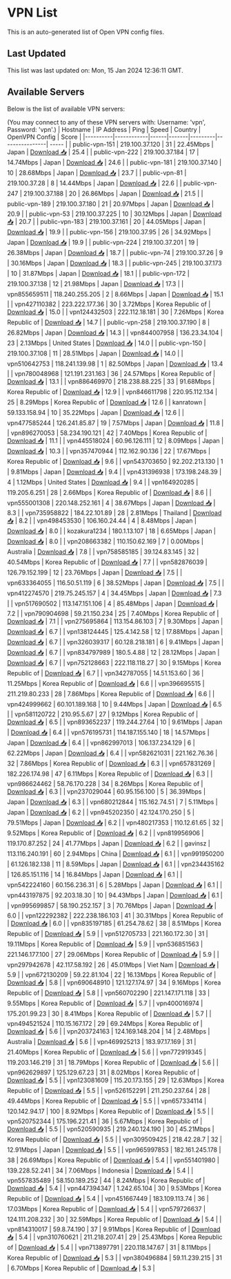 # VPN List

This is an auto-generated list of Open VPN config files.

## Last Updated

This list was last updated on: Mon, 15 Jan 2024 12:36:11 GMT.

## Available Servers

Below is the list of available VPN servers:

(You may connect to any of these VPN servers with: Username: 'vpn', Password: 'vpn'.)
| Hostname | IP Address | Ping | Speed | Country | OpenVPN Config | Score |
|----------|------------|------|-------|---------|----------------| ----- |
| public-vpn-151 | 219.100.37.120 | 31 | 22.45Mbps | Japan | [Download 📥](./configs/server_0_JP.ovpn) | 25.4 |
| public-vpn-222 | 219.100.37.184 | 17 | 14.74Mbps | Japan | [Download 📥](./configs/server_1_JP.ovpn) | 24.6 |
| public-vpn-181 | 219.100.37.140 | 10 | 28.68Mbps | Japan | [Download 📥](./configs/server_2_JP.ovpn) | 23.7 |
| public-vpn-81 | 219.100.37.28 | 8 | 14.44Mbps | Japan | [Download 📥](./configs/server_3_JP.ovpn) | 22.6 |
| public-vpn-247 | 219.100.37.188 | 20 | 26.86Mbps | Japan | [Download 📥](./configs/server_4_JP.ovpn) | 21.5 |
| public-vpn-189 | 219.100.37.180 | 21 | 20.97Mbps | Japan | [Download 📥](./configs/server_5_JP.ovpn) | 20.9 |
| public-vpn-53 | 219.100.37.225 | 10 | 30.12Mbps | Japan | [Download 📥](./configs/server_6_JP.ovpn) | 20.7 |
| public-vpn-183 | 219.100.37.161 | 20 | 44.05Mbps | Japan | [Download 📥](./configs/server_7_JP.ovpn) | 19.9 |
| public-vpn-156 | 219.100.37.95 | 26 | 34.92Mbps | Japan | [Download 📥](./configs/server_8_JP.ovpn) | 19.9 |
| public-vpn-224 | 219.100.37.201 | 19 | 26.38Mbps | Japan | [Download 📥](./configs/server_9_JP.ovpn) | 18.7 |
| public-vpn-74 | 219.100.37.26 | 9 | 30.16Mbps | Japan | [Download 📥](./configs/server_10_JP.ovpn) | 18.3 |
| public-vpn-245 | 219.100.37.173 | 10 | 31.87Mbps | Japan | [Download 📥](./configs/server_11_JP.ovpn) | 18.1 |
| public-vpn-172 | 219.100.37.138 | 12 | 21.98Mbps | Japan | [Download 📥](./configs/server_12_JP.ovpn) | 17.3 |
| vpn855659511 | 118.240.255.205 | 2 | 8.66Mbps | Japan | [Download 📥](./configs/server_13_JP.ovpn) | 15.1 |
| vpn427110382 | 223.222.177.36 | 30 | 3.72Mbps | Korea Republic of | [Download 📥](./configs/server_14_KR.ovpn) | 15.0 |
| vpn124432503 | 222.112.18.181 | 30 | 7.26Mbps | Korea Republic of | [Download 📥](./configs/server_15_KR.ovpn) | 14.7 |
| public-vpn-258 | 219.100.37.190 | 8 | 26.82Mbps | Japan | [Download 📥](./configs/server_16_JP.ovpn) | 14.3 |
| vpn844007958 | 136.23.34.104 | 23 | 2.13Mbps | United States | [Download 📥](./configs/server_17_US.ovpn) | 14.0 |
| public-vpn-150 | 219.100.37.108 | 11 | 28.51Mbps | Japan | [Download 📥](./configs/server_18_JP.ovpn) | 14.0 |
| vpn510642753 | 118.241.139.98 | 1 | 82.50Mbps | Japan | [Download 📥](./configs/server_19_JP.ovpn) | 13.4 |
| vpn780048968 | 121.191.231.163 | 36 | 24.57Mbps | Korea Republic of | [Download 📥](./configs/server_20_KR.ovpn) | 13.1 |
| vpn886469970 | 218.238.88.225 | 33 | 91.68Mbps | Korea Republic of | [Download 📥](./configs/server_21_KR.ovpn) | 12.9 |
| vpn846611798 | 220.95.112.134 | 25 | 8.29Mbps | Korea Republic of | [Download 📥](./configs/server_22_KR.ovpn) | 12.6 |
| kanratown | 59.133.158.94 | 10 | 35.22Mbps | Japan | [Download 📥](./configs/server_23_JP.ovpn) | 12.6 |
| vpn477585244 | 126.241.85.87 | 19 | 7.57Mbps | Japan | [Download 📥](./configs/server_24_JP.ovpn) | 11.8 |
| vpn896270053 | 58.234.190.121 | 42 | 7.40Mbps | Korea Republic of | [Download 📥](./configs/server_25_KR.ovpn) | 11.1 |
| vpn445518024 | 60.96.126.111 | 12 | 8.09Mbps | Japan | [Download 📥](./configs/server_26_JP.ovpn) | 10.3 |
| vpn357470944 | 112.162.90.136 | 22 | 17.67Mbps | Korea Republic of | [Download 📥](./configs/server_27_KR.ovpn) | 9.6 |
| vpn543703650 | 92.202.213.130 | 1 | 9.81Mbps | Japan | [Download 📥](./configs/server_28_JP.ovpn) | 9.4 |
| vpn431396938 | 173.198.248.39 | 4 | 1.12Mbps | United States | [Download 📥](./configs/server_29_US.ovpn) | 9.4 |
| vpn164920285 | 119.205.6.251 | 28 | 2.66Mbps | Korea Republic of | [Download 📥](./configs/server_30_KR.ovpn) | 8.6 |
| vpn555001308 | 220.148.252.161 | 4 | 38.67Mbps | Japan | [Download 📥](./configs/server_31_JP.ovpn) | 8.3 |
| vpn735958822 | 184.22.101.89 | 28 | 2.81Mbps | Thailand | [Download 📥](./configs/server_32_TH.ovpn) | 8.2 |
| vpn498453530 | 106.160.24.44 | 4 | 8.48Mbps | Japan | [Download 📥](./configs/server_33_JP.ovpn) | 8.0 |
| kozakura1234 | 180.1.13.107 | 18 | 6.65Mbps | Japan | [Download 📥](./configs/server_34_JP.ovpn) | 8.0 |
| vpn208663382 | 110.150.62.169 | 7 | 0.00Mbps | Australia | [Download 📥](./configs/server_35_AU.ovpn) | 7.8 |
| vpn758585185 | 39.124.83.145 | 32 | 40.54Mbps | Korea Republic of | [Download 📥](./configs/server_36_KR.ovpn) | 7.7 |
| vpn582876039 | 126.79.152.199 | 12 | 23.76Mbps | Japan | [Download 📥](./configs/server_37_JP.ovpn) | 7.5 |
| vpn633364055 | 116.50.51.119 | 6 | 38.52Mbps | Japan | [Download 📥](./configs/server_38_JP.ovpn) | 7.5 |
| vpn412274570 | 219.75.245.157 | 4 | 34.45Mbps | Japan | [Download 📥](./configs/server_39_JP.ovpn) | 7.3 |
| vpn517690502 | 113.147.151.106 | 4 | 85.48Mbps | Japan | [Download 📥](./configs/server_40_JP.ovpn) | 7.2 |
| vpn790904698 | 59.21.150.234 | 25 | 7.40Mbps | Korea Republic of | [Download 📥](./configs/server_41_KR.ovpn) | 7.1 |
| vpn275695864 | 113.154.86.103 | 7 | 9.30Mbps | Japan | [Download 📥](./configs/server_42_JP.ovpn) | 6.7 |
| vpn138124445 | 125.4.142.58 | 12 | 17.88Mbps | Japan | [Download 📥](./configs/server_43_JP.ovpn) | 6.7 |
| vpn326039317 | 60.128.218.181 | 6 | 9.41Mbps | Japan | [Download 📥](./configs/server_44_JP.ovpn) | 6.7 |
| vpn834797989 | 180.5.4.88 | 12 | 28.12Mbps | Japan | [Download 📥](./configs/server_45_JP.ovpn) | 6.7 |
| vpn752128663 | 222.118.118.27 | 30 | 9.15Mbps | Korea Republic of | [Download 📥](./configs/server_46_KR.ovpn) | 6.7 |
| vpn342787055 | 14.51.153.60 | 36 | 11.25Mbps | Korea Republic of | [Download 📥](./configs/server_47_KR.ovpn) | 6.6 |
| vpn396695515 | 211.219.80.233 | 28 | 7.86Mbps | Korea Republic of | [Download 📥](./configs/server_48_KR.ovpn) | 6.6 |
| vpn424999662 | 60.101.189.168 | 10 | 9.44Mbps | Japan | [Download 📥](./configs/server_49_JP.ovpn) | 6.5 |
| vpn581120722 | 210.95.5.67 | 27 | 9.12Mbps | Korea Republic of | [Download 📥](./configs/server_50_KR.ovpn) | 6.5 |
| vpn893652237 | 119.244.27.64 | 10 | 9.61Mbps | Japan | [Download 📥](./configs/server_51_JP.ovpn) | 6.4 |
| vpn576195731 | 114.187.155.140 | 18 | 14.57Mbps | Japan | [Download 📥](./configs/server_52_JP.ovpn) | 6.4 |
| vpn862997013 | 106.137.234.129 | 6 | 62.22Mbps | Japan | [Download 📥](./configs/server_53_JP.ovpn) | 6.4 |
| vpn582621031 | 221.162.76.36 | 32 | 7.86Mbps | Korea Republic of | [Download 📥](./configs/server_54_KR.ovpn) | 6.3 |
| vpn657831269 | 182.226.174.98 | 47 | 6.11Mbps | Korea Republic of | [Download 📥](./configs/server_55_KR.ovpn) | 6.3 |
| vpn986624462 | 58.76.170.228 | 34 | 8.26Mbps | Korea Republic of | [Download 📥](./configs/server_56_KR.ovpn) | 6.3 |
| vpn237029044 | 60.95.156.100 | 5 | 36.39Mbps | Japan | [Download 📥](./configs/server_57_JP.ovpn) | 6.3 |
| vpn680212844 | 115.162.74.51 | 7 | 5.11Mbps | Japan | [Download 📥](./configs/server_58_JP.ovpn) | 6.2 |
| vpn945202350 | 42.124.170.250 | 5 | 79.51Mbps | Japan | [Download 📥](./configs/server_59_JP.ovpn) | 6.2 |
| vpn480217353 | 110.12.61.65 | 32 | 9.52Mbps | Korea Republic of | [Download 📥](./configs/server_60_KR.ovpn) | 6.2 |
| vpn819956906 | 119.170.87.252 | 24 | 41.77Mbps | Japan | [Download 📥](./configs/server_61_JP.ovpn) | 6.2 |
| gavinsz | 113.116.240.191 | 60 | 2.94Mbps | China | [Download 📥](./configs/server_62_CN.ovpn) | 6.1 |
| vpn991950200 | 61.126.182.138 | 11 | 8.59Mbps | Japan | [Download 📥](./configs/server_63_JP.ovpn) | 6.1 |
| vpn234435162 | 126.85.151.116 | 14 | 16.84Mbps | Japan | [Download 📥](./configs/server_64_JP.ovpn) | 6.1 |
| vpn542224160 | 60.156.236.31 | 6 | 5.28Mbps | Japan | [Download 📥](./configs/server_65_JP.ovpn) | 6.1 |
| vpn443197875 | 92.203.18.30 | 10 | 94.43Mbps | Japan | [Download 📥](./configs/server_66_JP.ovpn) | 6.1 |
| vpn995699857 | 58.190.252.157 | 3 | 70.76Mbps | Japan | [Download 📥](./configs/server_67_JP.ovpn) | 6.0 |
| vpn122292382 | 222.238.186.103 | 41 | 30.31Mbps | Korea Republic of | [Download 📥](./configs/server_68_KR.ovpn) | 6.0 |
| vpn835197185 | 61.254.78.62 | 38 | 8.51Mbps | Korea Republic of | [Download 📥](./configs/server_69_KR.ovpn) | 5.9 |
| vpn512705733 | 221.160.172.30 | 31 | 19.11Mbps | Korea Republic of | [Download 📥](./configs/server_70_KR.ovpn) | 5.9 |
| vpn536851563 | 221.146.177.100 | 27 | 29.06Mbps | Korea Republic of | [Download 📥](./configs/server_71_KR.ovpn) | 5.9 |
| vpn297942678 | 42.117.58.192 | 26 | 45.01Mbps | Viet Nam | [Download 📥](./configs/server_72_VN.ovpn) | 5.9 |
| vpn672130209 | 59.22.81.104 | 22 | 16.13Mbps | Korea Republic of | [Download 📥](./configs/server_73_KR.ovpn) | 5.8 |
| vpn690648910 | 121.127.174.97 | 34 | 9.16Mbps | Korea Republic of | [Download 📥](./configs/server_74_KR.ovpn) | 5.8 |
| vpn560702290 | 221.147.171.118 | 33 | 9.55Mbps | Korea Republic of | [Download 📥](./configs/server_75_KR.ovpn) | 5.7 |
| vpn400016974 | 175.201.99.23 | 30 | 8.41Mbps | Korea Republic of | [Download 📥](./configs/server_76_KR.ovpn) | 5.7 |
| vpn494521524 | 110.15.167.172 | 29 | 69.24Mbps | Korea Republic of | [Download 📥](./configs/server_77_KR.ovpn) | 5.6 |
| vpn203724163 | 124.169.148.204 | 14 | 2.48Mbps | Australia | [Download 📥](./configs/server_78_AU.ovpn) | 5.6 |
| vpn469925213 | 183.97.17.169 | 31 | 21.40Mbps | Korea Republic of | [Download 📥](./configs/server_79_KR.ovpn) | 5.6 |
| vpn772919345 | 119.203.146.219 | 31 | 18.79Mbps | Korea Republic of | [Download 📥](./configs/server_80_KR.ovpn) | 5.6 |
| vpn962629897 | 125.129.67.23 | 31 | 8.02Mbps | Korea Republic of | [Download 📥](./configs/server_81_KR.ovpn) | 5.5 |
| vpn123081609 | 115.20.173.155 | 29 | 12.63Mbps | Korea Republic of | [Download 📥](./configs/server_82_KR.ovpn) | 5.5 |
| vpn526152291 | 211.250.237.64 | 28 | 49.44Mbps | Korea Republic of | [Download 📥](./configs/server_83_KR.ovpn) | 5.5 |
| vpn657334114 | 120.142.94.17 | 100 | 8.92Mbps | Korea Republic of | [Download 📥](./configs/server_84_KR.ovpn) | 5.5 |
| vpn520752344 | 175.196.221.41 | 36 | 5.67Mbps | Korea Republic of | [Download 📥](./configs/server_85_KR.ovpn) | 5.5 |
| vpn520590935 | 219.240.124.190 | 30 | 45.21Mbps | Korea Republic of | [Download 📥](./configs/server_86_KR.ovpn) | 5.5 |
| vpn309509425 | 218.42.28.7 | 32 | 12.91Mbps | Japan | [Download 📥](./configs/server_87_JP.ovpn) | 5.5 |
| vpn965997853 | 182.161.245.178 | 38 | 26.69Mbps | Korea Republic of | [Download 📥](./configs/server_88_KR.ovpn) | 5.4 |
| vpn551401980 | 139.228.52.241 | 34 | 7.06Mbps | Indonesia | [Download 📥](./configs/server_89_ID.ovpn) | 5.4 |
| vpn557835489 | 58.150.189.252 | 44 | 8.24Mbps | Korea Republic of | [Download 📥](./configs/server_90_KR.ovpn) | 5.4 |
| vpn447394347 | 1.242.65.104 | 30 | 9.53Mbps | Korea Republic of | [Download 📥](./configs/server_91_KR.ovpn) | 5.4 |
| vpn451667449 | 183.109.113.74 | 36 | 17.03Mbps | Korea Republic of | [Download 📥](./configs/server_92_KR.ovpn) | 5.4 |
| vpn579726637 | 124.111.208.232 | 30 | 32.59Mbps | Korea Republic of | [Download 📥](./configs/server_93_KR.ovpn) | 5.4 |
| vpn814310017 | 59.8.74.190 | 37 | 9.91Mbps | Korea Republic of | [Download 📥](./configs/server_94_KR.ovpn) | 5.4 |
| vpn310760621 | 211.218.207.41 | 29 | 25.43Mbps | Korea Republic of | [Download 📥](./configs/server_95_KR.ovpn) | 5.4 |
| vpn713897791 | 220.118.147.67 | 31 | 8.11Mbps | Korea Republic of | [Download 📥](./configs/server_96_KR.ovpn) | 5.3 |
| vpn380496884 | 59.11.239.215 | 31 | 6.70Mbps | Korea Republic of | [Download 📥](./configs/server_97_KR.ovpn) | 5.3 |
